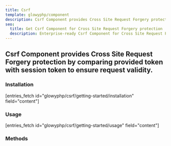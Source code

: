 ```yaml
---
title: Csrf
template: glowyphp/component
description: Csrf Component provides Cross Site Request Forgery protection by comparing provided token with session token to ensure request validity.
seo:
  title: Get Csrf Component for Cross Site Request Forgery protection
  description: Enterprise-ready Csrf Component for Cross Site Request Forgery protection
---
```


<h2 class="font-normal text-lg">
Csrf Component provides Cross Site Request Forgery protection by comparing provided token with session token to ensure request validity.
</h2>

### Installation

[entries_fetch id="glowyphp/csrf/getting-started/installation" field="content"]

### Usage

[entries_fetch id="glowyphp/csrf/getting-started/usage" field="content"]

### Methods
